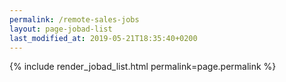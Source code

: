 ```yaml
---
permalink: /remote-sales-jobs
layout: page-jobad-list
last_modified_at: 2019-05-21T18:35:40+0200
---
```

{% include render_jobad_list.html permalink=page.permalink %}
